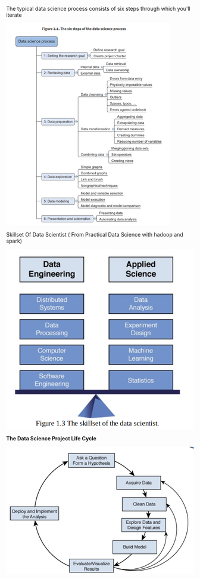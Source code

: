 The typical data science process consists of six steps through which you’ll iterate

![](/assets/import.png)

Skillset Of Data Scientist   \( From Practical Data Science with hadoop and spark\)

![](/assets/skillset.png)

**The Data Science Project Life Cycle**



![](/assets/lifeCycle.png)

